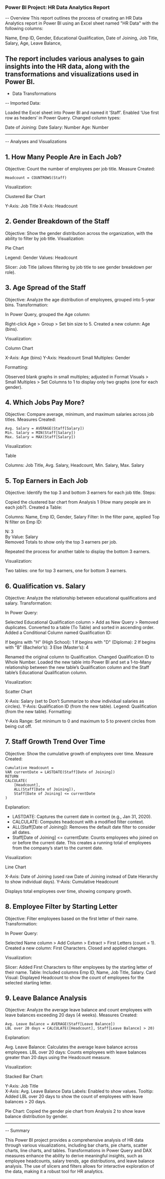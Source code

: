 ### Power BI Project: HR Data Analytics Report

-- Overview 
This report outlines the process of creating an HR Data Analytics report in Power BI using an Excel sheet named "HR Data" with the following columns:

Name,
Emp ID,
Gender,
Educational Qualification,
Date of Joining,
Job Title,
Salary,
Age,
Leave Balance,

The report includes various analyses to gain insights into the HR data, along with the transformations and visualizations used in Power BI.
---
- Data Transformations

-- Imported Data:

Loaded the Excel sheet into Power BI and named it ‘Staff’. 
Enabled ‘Use first row as headers’ in Power Query. 
Changed column types: 

Date of Joining: Date
Salary: Number
Age: Number

---
-- Analyses and Visualizations
## 1. How Many People Are in Each Job?

Objective: Count the number of employees per job title.
Measure Created:
```DAX
Headcount = COUNTROWS(Staff)
```
Visualization: 

Clustered Bar Chart 

Y-Axis: Job Title 
X-Axis: Headcount 





## 2. Gender Breakdown of the Staff

Objective: Show the gender distribution across the organization, with the ability to filter by job title. 
Visualization: 

Pie Chart 

Legend: Gender 
Values: Headcount 


Slicer: Job Title (allows filtering by job title to see gender breakdown per role). 



## 3. Age Spread of the Staff

Objective: Analyze the age distribution of employees, grouped into 5-year bins. 
Transformation: 

In Power Query, grouped the Age column: 

Right-click Age > Group > Set bin size to 5. 
Created a new column: Age (bins). 




Visualization: 

Column Chart 

X-Axis: Age (bins) 
Y-Axis: Headcount 
Small Multiples: Gender 


Formatting: 

Observed blank graphs in small multiples; adjusted in Format Visuals > Small Multiples > Set Columns to 1 to display only two graphs (one for each gender). 





## 4. Which Jobs Pay More?

Objective: Compare average, minimum, and maximum salaries across job titles. 
Measures Created: 
```dax
Avg. Salary = AVERAGE(Staff[Salary])
Min. Salary = MIN(Staff[Salary])
Max. Salary = MAX(Staff[Salary])
```
Visualization: 

Table 

Columns: Job Title, Avg. Salary, Headcount, Min. Salary, Max. Salary 





## 5. Top Earners in Each Job 

Objective: Identify the top 3 and bottom 3 earners for each job title. 
Steps: 

Copied the clustered bar chart from Analysis 1 (How many people are in each job?). 
Created a Table: 

Columns: Name, Emp ID, Gender, Salary 
Filter: In the filter pane, applied Top N filter on Emp ID: 

N: 3  
By Value: Salary  
Removed Totals to show only the top 3 earners per job.




Repeated the process for another table to display the bottom 3 earners. 


Visualization: 

Two tables: one for top 3 earners, one for bottom 3 earners. 



## 6. Qualification vs. Salary 
 
Objective: Analyze the relationship between educational qualifications and salary. 
Transformation: 

In Power Query: 

Selected Educational Qualification column > Add as New Query > Removed duplicates. 
Converted to a table (To Table) and sorted in ascending order. 
Added a Conditional Column named Qualification ID: 

If begins with "H" (High School): 1 
If begins with "D" (Diploma): 2 
If begins with "B" (Bachelor’s): 3 
Else (Master’s): 4 


Renamed the original column to Qualification. 
Changed Qualification ID to Whole Number. 
Loaded the new table into Power BI and set a 1-to-Many relationship between the new table’s Qualification column and the Staff table’s Educational Qualification column. 




Visualization: 

Scatter Chart 

X-Axis: Salary (set to Don’t Summarize to show individual salaries as circles). 
Y-Axis: Qualification ID (from the new table). 
Legend: Qualification (from the new table). 
Formatting: 

Y-Axis Range: Set minimum to 0 and maximum to 5 to prevent circles from being cut off. 







## 7. Staff Growth Trend Over Time 

Objective: Show the cumulative growth of employees over time. 
Measure Created: 

```dax
Cumulative Headcount = 
VAR currentDate = LASTDATE(Staff[Date of Joining])
RETURN
CALCULATE(
    [Headcount],
    ALL(Staff[Date of Joining]),
    Staff[Date of Joining] <= currentDate
)
```
Explanation: 

- LASTDATE: Captures the current date in context (e.g., Jan 31, 2020). 
- CALCULATE: Computes headcount with a modified filter context. 
- ALL(Staff[Date of Joining]): Removes the default date filter to consider all dates. 
- Staff[Date of Joining] <= currentDate: Counts employees who joined on or before the current date. 
This creates a running total of employees from the company’s start to the current date. 




Visualization: 

Line Chart 

X-Axis: Date of Joining (used raw Date of Joining instead of Date Hierarchy to show individual days). 
Y-Axis: Cumulative Headcount 


Displays total employees over time, showing company growth. 



## 8. Employee Filter by Starting Letter 

Objective: Filter employees based on the first letter of their name. 
Transformation: 

In Power Query: 

Selected Name column > Add Column > Extract > First Letters (count = 1). 
Created a new column: First Characters. 
Closed and applied changes. 




Visualization: 

Slicer: Added First Characters to filter employees by the starting letter of their name. 
Table: Included columns Emp ID, Name, Job Title, Salary. 
Card Visual: Displayed Headcount to show the count of employees for the selected starting letter. 



## 9. Leave Balance Analysis 

Objective: Analyze the average leave balance and count employees with leave balances exceeding 20 days (4 weeks). 
Measures Created: 
```dax
Avg. Leave Balance = AVERAGE(Staff[Leave Balance])
LBL over 20 days = CALCULATE([Headcount], Staff[Leave Balance] > 20)
```
Explanation: 

Avg. Leave Balance: Calculates the average leave balance across employees. 
LBL over 20 days: Counts employees with leave balances greater than 20 days using the Headcount measure. 




Visualization: 

Stacked Bar Chart: 

Y-Axis: Job Title  
X-Axis: Avg. Leave Balance 
Data Labels: Enabled to show values. 
Tooltip: Added LBL over 20 days to show the count of employees with leave balances > 20 days. 


Pie Chart: Copied the gender pie chart from Analysis 2 to show leave balance distribution by gender. 


---

-- Summary

This Power BI project provides a comprehensive analysis of HR data through various visualizations, including bar charts, pie charts, scatter charts, line charts, and tables. Transformations in Power Query and DAX measures enhance the ability to derive meaningful insights, such as employee headcounts, salary trends, age distributions, and leave balance analysis. The use of slicers and filters allows for interactive exploration of the data, making it a robust tool for HR analytics.
